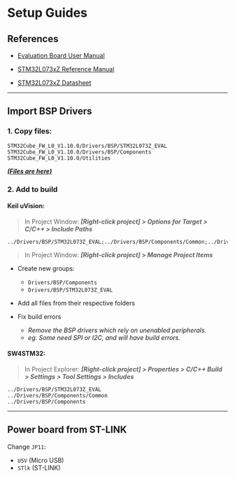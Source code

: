 # Setup Guides

## References

- [Evaluation Board User Manual](http://www.st.com/resource/en/user_manual/dm00171429.pdf)

- [STM32L073xZ Reference Manual](http://www.st.com/resource/en/reference_manual/dm00095744.pdf)

- [STM32L073xZ Datasheet](http://www.st.com/resource/en/datasheet/stm32l073vz.pdf)

---

## Import BSP Drivers 

### 1\. Copy files:

    STM32Cube_FW_L0_V1.10.0/Drivers/BSP/STM32L073Z_EVAL
    STM32Cube_FW_L0_V1.10.0/Drivers/BSP/Components
    STM32Cube_FW_L0_V1.10.0/Utilities

***[(Files are here)](./L0_BSP_Drivers)***

### 2\. Add to build

#### Keil uVision:

> In Project Window: ***[Right-click project] > Options for Target > C/C++ > Include Paths***

	../Drivers/BSP/STM32L073Z_EVAL;../Drivers/BSP/Components/Common;../Drivers/BSP/Components

> In Project Window: ***[Right-click project] > Manage Project Items***

+ Create new groups:
	- `Drivers/BSP/Components` 
	- `Drivers/BSP/STM32L073Z_EVAL`

+ Add all files from their respective folders

+ Fix build errors 
	- *Remove the BSP drivers which rely on unenabled peripherals.*
	- *eg. Some need SPI or I2C, and will have build errors.*


#### SW4STM32:

> In Project Explorer: ***[Right-click project] > Properties > C/C++ Build > Settings > Tool Settings > Includes***

    ../Drivers/BSP/STM32L073Z_EVAL
    ../Drivers/BSP/Components/Common
    ../Drivers/BSP/Components





---

## Power board from ST-LINK

Change `JP11`:

- `U5V` (Micro USB)
- `STlk` (ST-LINK)
